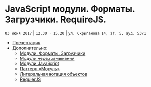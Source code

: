 # JavaScript модули. Форматы. Загрузчики. RequireJS.
`03 июня 2017` | `12.30 - 15.20` | `ул. Скрыганова 14, эт. 5, ауд. 53/1`

* [Презентация](https://github.com/LisKorzun/learning-js__from-scratch-to-expert/blob/master/seminar_12/lecture/presentation/JS18_Modules.pdf)
* Дополнительно:
    * [Модули. Форматы. Загрузчики](https://tproger.ru/translations/js-modules-formats-loaders-builders/)
    * [Модули через замыкания](https://learn.javascript.ru/closures-module)
    * [Модули JavaScript](https://habrahabr.ru/company/nixsolutions/blog/261141/)
    * [Паттерн «Модуль»](http://largescalejs.ru/module-pattern/)
    * [Литеральная нотация объектов](http://largescalejs.ru/object-literal-notation/)
    * [RequierJS](http://requirejs.org/docs/api.html)
